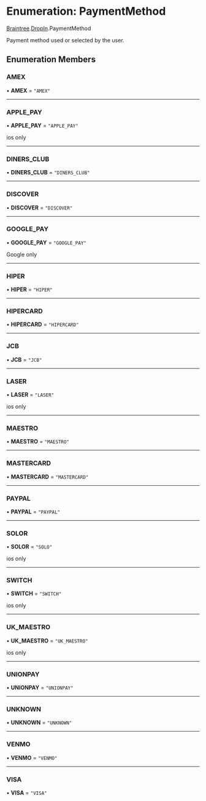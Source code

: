 # Enumeration: PaymentMethod

[Braintree](../modules/CdvPurchase.Braintree.md).[DropIn](../modules/CdvPurchase.Braintree.DropIn.md).PaymentMethod

Payment method used or selected by the user.

## Enumeration Members

### AMEX

• **AMEX** = ``"AMEX"``

___

### APPLE\_PAY

• **APPLE\_PAY** = ``"APPLE_PAY"``

ios only

___

### DINERS\_CLUB

• **DINERS\_CLUB** = ``"DINERS_CLUB"``

___

### DISCOVER

• **DISCOVER** = ``"DISCOVER"``

___

### GOOGLE\_PAY

• **GOOGLE\_PAY** = ``"GOOGLE_PAY"``

Google only

___

### HIPER

• **HIPER** = ``"HIPER"``

___

### HIPERCARD

• **HIPERCARD** = ``"HIPERCARD"``

___

### JCB

• **JCB** = ``"JCB"``

___

### LASER

• **LASER** = ``"LASER"``

ios only

___

### MAESTRO

• **MAESTRO** = ``"MAESTRO"``

___

### MASTERCARD

• **MASTERCARD** = ``"MASTERCARD"``

___

### PAYPAL

• **PAYPAL** = ``"PAYPAL"``

___

### SOLOR

• **SOLOR** = ``"SOLO"``

ios only

___

### SWITCH

• **SWITCH** = ``"SWITCH"``

ios only

___

### UK\_MAESTRO

• **UK\_MAESTRO** = ``"UK_MAESTRO"``

ios only

___

### UNIONPAY

• **UNIONPAY** = ``"UNIONPAY"``

___

### UNKNOWN

• **UNKNOWN** = ``"UNKNOWN"``

___

### VENMO

• **VENMO** = ``"VENMO"``

___

### VISA

• **VISA** = ``"VISA"``
